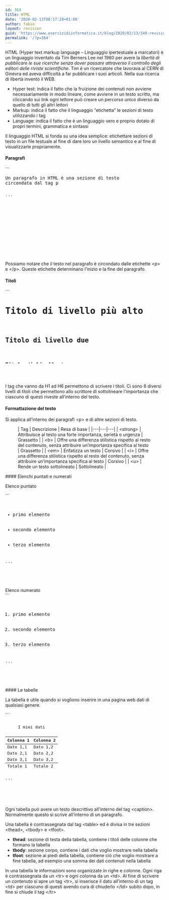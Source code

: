 ```yaml
---
id: 364
title: HTML
date: '2020-02-13T08:17:28+01:00'
author: fabio
layout: revision
guid: 'https://www.esercizidiinformatica.it/blog/2020/02/13/340-revision-v1/'
permalink: '/?p=364'
---
```


HTML (Hyper text markup language – Linguaggio ipertestuale a marcatori) è un linguaggio inventato da Tim Berners Lee nel 1980 per avere la *libertà di pubblicare le sue ricerche senza dover passare attraverso il controllo degli editori delle riviste scientifiche*. Tim è un ricercatore che lavorava al CERN di Ginevra ed aveva difficoltà a far pubblicare i suoi articoli. Nella sua ricerca di libertà inventò il WEB.

- Hyper test: indica il fatto che la fruizione dei contenuti non avviene necessariamente in modo lineare, come avviene in un testo scritto, ma cliccando sui link ogni lettore può creare un percorso unico diverso da quello di tutti gli altri lettori
- Markup: indica il fatto che il linguaggio “etichetta” le sezioni di testo utilizzando i tag
- Language: indica il fatto che è un linguaggio vero e proprio dotato di propri termini, grammatica e sintassi

Il linguaggio HTML si fonda su una idea semplice: etichettare sezioni di testo in un file testuale al fine di dare loro un livello semantico e al fine di visualizzarle propriamente.

#### Paragrafi

<div class="wp-block-simple-code-block-ace" style="height: 250px; position:relative; margin-bottom: 50px;">```
<pre class="wp-block-simple-code-block-ace" data-copy="false" data-fontsize="14" data-lines="Infinity" data-mode="html" data-showlines="true" data-theme="monokai" style="position:absolute;top:0;right:0;bottom:0;left:0"><p>Un paragrafo in HTML è una sezione di testo 
circondata dal tag p</p>
```

</div>Possiamo notare che il testo nel paragrafo è circondato dalle etichette &lt;p&gt; e &lt;/p&gt;. Queste etichette determinano l’inizio e la fine del paragrafo.

#### Titoli

<div class="wp-block-simple-code-block-ace" style="height: 250px; position:relative; margin-bottom: 50px;">```
<pre class="wp-block-simple-code-block-ace" data-copy="false" data-fontsize="14" data-lines="Infinity" data-mode="html" data-showlines="true" data-theme="monokai" style="position:absolute;top:0;right:0;bottom:0;left:0"><h1>Titolo di livello più alto</h1>
<h2>Titolo di livello due</h2>
<h3>Titolo di livello tre</h3>
<h4>Titolo di livello quattro</h4>
<h5>Titolo di livello cinque</h5>
<h6>Titolo di livello più basso</h6>
```

</div>I tag che vanno da H1 ad H6 permettono di scrivere i titoli. Ci sono 6 diversi livelli di titoli che permettono allo scrittore di sottolineare l’importanza che ciascuno di questi riveste all’interno del testo.

#### Formattazione del testo

Si applica all’interno dei paragrafi &lt;p&gt; e di altre sezioni di testo.

<figure class="wp-block-table">| Tag | Descrizione | Resa di base |
|---|---|---|
| &lt;strong&gt; | Attribuisce al testo una forte importanza, serietà o urgenza | Grassetto |
| &lt;b&gt; | Offre una differenza stilistica rispetto al resto del contenuto, senza attribuire un’importanza specifica al testo | Grassetto |
| &lt;em&gt; | Enfatizza un testo | Corsivo |
| &lt;i&gt; | Offre una differenza stilistica rispetto al resto del contenuto, senza attribuire un’importanza specifica al testo | Corsivo |
| &lt;u&gt; | Rende un testo sottolineato | Sottolineato |

</figure>#### Elenchi puntati e numerati 

Elenco puntato

<div class="wp-block-simple-code-block-ace" style="height: 250px; position:relative; margin-bottom: 50px;">```
<pre class="wp-block-simple-code-block-ace" data-copy="false" data-fontsize="14" data-lines="Infinity" data-mode="html" data-showlines="true" data-theme="monokai" style="position:absolute;top:0;right:0;bottom:0;left:0"><ul>
  <li>primo elemento</li>
  <li>secondo elemento</li>
  <li>terzo elemento</li>
</ul>
```

</div>Elenco numerato

<div class="wp-block-simple-code-block-ace" style="height: 250px; position:relative; margin-bottom: 50px;">```
<pre class="wp-block-simple-code-block-ace" data-copy="false" data-fontsize="14" data-lines="Infinity" data-mode="html" data-showlines="true" data-theme="monokai" style="position:absolute;top:0;right:0;bottom:0;left:0"><ol>
  <li>primo elemento</li>
  <li>secondo elemento</li>
  <li>terzo elemento</li>
</ol>
```

</div>#### Le tabelle 

La tabella è utile quando si vogliono inserire in una pagina web dati di qualsiasi genere.

<div class="wp-block-simple-code-block-ace" style="height: 250px; position:relative; margin-bottom: 50px;">```
<pre class="wp-block-simple-code-block-ace" data-copy="false" data-fontsize="14" data-lines="Infinity" data-mode="html" data-showlines="true" data-theme="monokai" style="position:absolute;top:0;right:0;bottom:0;left:0"><table>
    <caption>
        <p>I miei dati</p>
    </caption>
    <thead>
        <tr><th>Colonna 1</th><th>Colonna 2</th></tr>
    </thead>
    <tbody>
        <tr><td>Dato 1,1</td><td>Dato 1,2</td></tr>
        <tr><td>Dato 2,1</td><td>Dato 2,2</td></tr>
        <tr><td>Dato 3,1</td><td>Dato 3,2</td></tr>
    </tbody>
    <tfoot>
        <tr><td>Totale 1</td><td>Totale 2</td></tr>
    </tfoot>
</table>
```

</div>Ogni tabella può avere un testo descrittivo all’interno del tag &lt;caption&gt;. Normalmente questo si scrive all’interno di un paragrafo.

Una tabella è contrassegnata dal tag &lt;table&gt; ed è divisa in tre sezioni &lt;thead&gt;, &lt;tbody&gt; e &lt;tfoot&gt;.

- **thead**: sezione di testa della tabella, contiene i titoli delle colonne che formano la tabella
- **tbody**: sezione corpo, contiene i dati che voglio mostrare nella tabella
- **tfoot**: sezione ai piedi della tabella, contiene ciò che voglio mostrare a fine tabella, ad esempio una somma dei dati contenuti nella tabella

In una tabella le informazioni sono organizzate in righe e colonne. Ogni riga è contrassegnata da un &lt;tr&gt; e ogni colonna da un &lt;td&gt;. Al fine di scrivere un contenuto si apre un tag &lt;tr&gt;, si inserisce il dato all’interno di un tag &lt;td&gt; per ciascuno di questi avendo cura di chiuderlo &lt;/td&gt; subito dopo, in fine si chiude il tag &lt;/tr&gt;